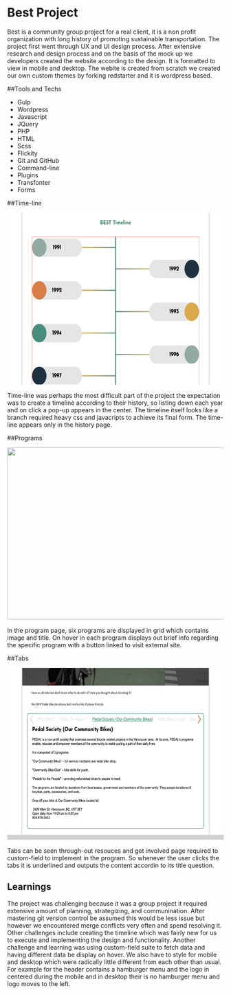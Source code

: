 # Best Project 
 Best is a community group project for a real client, it is a non profit organization with long history of promoting sustainable transportation. The project first went through UX and UI design process. After extensive research and design process and on the basis of the mock up we developers created the website according to the design. It is formatted to view in mobile and desktop. The webite is created from scratch we created our own custom themes by forking redstarter and it is wordpress based. 



 ##Tools and Techs
 * Gulp
 * Wordpress
 * Javascript
 * JQuery
 * PHP
 * HTML
 * Scss
 * Flickity
 * Git and GitHub
 * Command-line
 * Plugins
 * Transfonter
 * Forms 

 ##Time-line

<img src= "assets/images/screen-shot-timeline.jpg" width="600" height ="400">

Time-line was perhaps the most difficult part of the project the expectation was to create a timeline according to their history, so listing down each year and on click a pop-up appears in the center. The timeline itself looks like a branch required heavy css and javacripts to achieve its final form. The time-line appears only in the history page. 

 
 ##Programs

 <img src= "assets/images/screen-shot-programs.jpg" width="600" height ="400">

 In the program page, six programs are displayed in grid which contains image and title. On hover in each program displays out brief info regarding the specific program with a button linked to visit external site. 




 
 
 ##Tabs

 <img src= "assets/images/screen-shot-tabs.jpg" width="600" height ="400">

Tabs can be seen through-out resouces and get involved page required to custom-field to implement in the program. So whenever the user clicks the tabs it is underlined and outputs the content accordin to its title question. 




 ## Learnings
  The project was challenging because it was a group project it required extensive amount of planning, strategizing, and communination. After mastering git version control be assumed this would be less issue but however we encountered merge conflicts very often and spend resolving it. Other challenges include creating the timeline which was fairly new for us to execute and implementing the design and functionality. Another challenge and learning was using custom-field suite to fetch data and having different data be display on hover. We also have to style for mobile and desktop which were radically little different from each other than usual. For example for the header contains a hamburger menu and the logo in centered during the mobile and in desktop their is no hamburger menu and logo moves to the left. 

